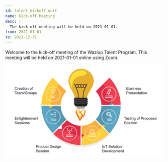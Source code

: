 ```yaml
---
id: talent_kickoff_unit
name: Kick-off Meeting
desc: |
  The kick-off meeting will be held on 2021-01-01.
from: 2021-01-01
to: 2021-12-31
---
```


Welcome to the kick-off meeting of the Waziup Talent Program. This meeting will
be held on 2021-01-01 online using Zoom.

![Bootcamp Structure](bootcamp-structure.png)

